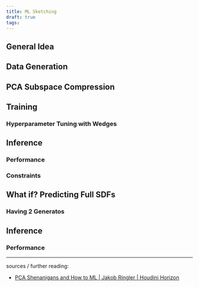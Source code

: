 ```yaml
---
title: ML Sketching
draft: true
tags:
---
```

## General Idea

## Data Generation

## PCA Subspace Compression


## Training

### Hyperparameter Tuning with Wedges
## Inference

### Performance

### Constraints
## What if? Predicting Full SDFs

### Having 2 Generatos

## Inference

### Performance


---

sources / further reading:
- [PCA Shenanigans and How to ML | Jakob Ringler | Houdini Horizon](https://www.youtube.com/watch?v=oDTResIxPeQ)

